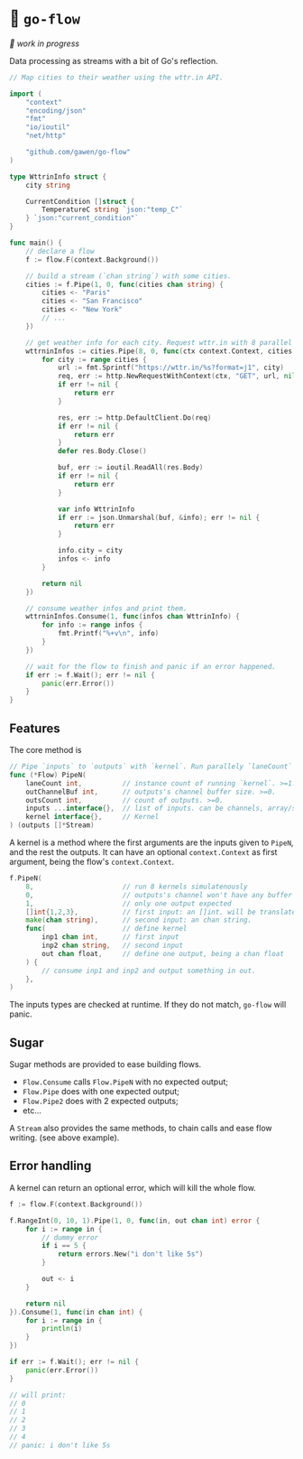 # 🌊 `go-flow`

*🦋 work in progress*

Data processing as streams with a bit of Go's reflection.

```go
// Map cities to their weather using the wttr.in API.

import (
	"context"
	"encoding/json"
	"fmt"
	"io/ioutil"
	"net/http"

	"github.com/gawen/go-flow"
)

type WttrinInfo struct {
	city string

	CurrentCondition []struct {
		TemperatureC string `json:"temp_C"`
	} `json:"current_condition"`
}

func main() {
    // declare a flow
    f := flow.F(context.Background())

    // build a stream (`chan string`) with some cities.
    cities := f.Pipe(1, 0, func(cities chan string) {
        cities <- "Paris"
        cities <- "San Francisco"
        cities <- "New York"
        // ...
    })

    // get weather info for each city. Request wttr.in with 8 parallel lanes.
    wttrninInfos := cities.Pipe(8, 0, func(ctx context.Context, cities chan string, infos chan WttrinInfo) error {
        for city := range cities {
            url := fmt.Sprintf("https://wttr.in/%s?format=j1", city)
            req, err := http.NewRequestWithContext(ctx, "GET", url, nil)
            if err != nil {
                return err
            }

            res, err := http.DefaultClient.Do(req)
            if err != nil {
                return err
            }
            defer res.Body.Close()

            buf, err := ioutil.ReadAll(res.Body)
            if err != nil {
                return err
            }

            var info WttrinInfo
            if err := json.Unmarshal(buf, &info); err != nil {
                return err
            }

            info.city = city
            infos <- info
        }

        return nil
    })

    // consume weather infos and print them.
    wttrninInfos.Consume(1, func(infos chan WttrinInfo) {
        for info := range infos {
            fmt.Printf("%+v\n", info)
        }
    })

    // wait for the flow to finish and panic if an error happened.
    if err := f.Wait(); err != nil {
        panic(err.Error())
    }
}
```

## Features

The core method is

```go
// Pipe `inputs` to `outputs` with `kernel`. Run parallely `laneCount` times.
func (*Flow) PipeN(
    laneCount int,          // instance count of running `kernel`. >=1.
    outChannelBuf int,      // outputs's channel buffer size. >=0.
    outsCount int,          // count of outputs. >=0.
    inputs ...interface{},  // list of inputs. can be channels, array/slice, or *flow.Stream
    kernel interface{},     // Kernel
) (outputs []*Stream)
```

A kernel is a method where the first arguments are the inputs given to `PipeN`,
and the rest the outputs. It can have an optional `context.Context` as first
argument, being the flow's `context.Context`.

```go
f.PipeN(
    8,                      // run 8 kernels simulatenously
    0,                      // outputs's channel won't have any buffer
    1,                      // only one output expected
    []int{1,2,3},           // first input: an []int. will be translated to a chan int.
    make(chan string),      // second input: an chan string.
    func(                   // define kernel
        inp1 chan int,      // first input
        inp2 chan string,   // second input
        out chan float,     // define one output, being a chan float
    ) {
        // consume inp1 and inp2 and output something in out.
    },
)
```

The inputs types are checked at runtime. If they do not match, `go-flow` will panic.

## Sugar

Sugar methods are provided to ease building flows.

- `Flow.Consume` calls `Flow.PipeN` with no expected output;
- `Flow.Pipe` does with one expected output;
- `Flow.Pipe2` does with 2 expected outputs;
- etc...

A `Stream` also provides the same methods, to chain calls and ease flow writing.
(see above example).

## Error handling

A kernel can return an optional error, which will kill the whole flow.

```go
f := flow.F(context.Background())

f.RangeInt(0, 10, 1).Pipe(1, 0, func(in, out chan int) error {
    for i := range in {
        // dummy error
        if i == 5 {
            return errors.New("i don't like 5s")
        }

        out <- i
    }

    return nil
}).Consume(1, func(in chan int) {
    for i := range in {
        println(i)
    }
})

if err := f.Wait(); err != nil {
    panic(err.Error())
}

// will print:
// 0
// 1
// 2
// 3
// 4
// panic: i don't like 5s
```
